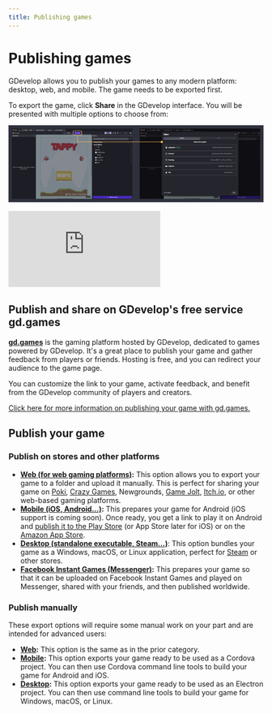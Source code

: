 ```yaml
---
title: Publishing games
---
```

# Publishing games

GDevelop allows you to publish your games to any modern platform: desktop, web, and mobile. The game needs to be exported first.

To export the game, click **Share** in the GDevelop interface. You will be presented with multiple options to choose from:

![Share game](Export.png)

<div class="video-container">
  <iframe src="https://www.youtube.com/embed/p97ah8i-aY4" frameborder="0" allowfullscreen></iframe>
</div>

## Publish and share on GDevelop's free service gd.games

**[gd.games](https://gd.games)** is the gaming platform hosted by GDevelop, dedicated to games powered by GDevelop.
It's a great place to publish your game and gather feedback from players or friends. Hosting is free, and you can redirect your audience to the game page.

You can customize the link to your game, activate feedback, and benefit from the GDevelop community of players and creators.

[Click here for more information on publishing your game with gd.games.](/gdevelop5/publishing/web)

## Publish your game

### Publish on stores and other platforms

  * **[Web (for web gaming platforms)](/gdevelop5/publishing/html5_game_in_a_local_folder):** This option allows you to export your game to a folder and upload it manually. This is perfect for sharing your game on [Poki](./poki), [Crazy Games](./crazy-games), Newgrounds, [Game Jolt](/gdevelop5/publishing/publishing-to-gamejolt-store), [Itch.io](/gdevelop5/publishing/publishing-to-itch-io), or other web-based gaming platforms.
  * **[Mobile (iOS, Android...)](/gdevelop5/publishing/android_and_ios):** This prepares your game for Android (iOS support is coming soon). Once ready, you get a link to play it on Android and [publish it to the Play Store](/gdevelop5/publishing/android_and_ios/play-store) (or App Store later for iOS) or on the [Amazon App Store](/gdevelop5/publishing/publishing-to-amazon-app-store).
  * **[Desktop (standalone executable, Steam...)](/gdevelop5/publishing/windows-macos-linux)**: This option bundles your game as a Windows, macOS, or Linux application, perfect for [Steam](/gdevelop5/publishing/publish-to-steam) or other stores.
 * **[Facebook Instant Games (Messenger)](/gdevelop5/publishing/publishing-to-facebook-instant-games):** This prepares your game so that it can be uploaded on Facebook Instant Games and played on Messenger, shared with your friends, and then published worldwide.

### Publish manually

These export options will require some manual work on your part and are intended for advanced users:

 * **[Web](/gdevelop5/publishing/html5_game_in_a_local_folder):** This option is the same as in the prior category.
 * **[Mobile](/gdevelop5/publishing/android_and_ios_with_cordova):** This option exports your game ready to be used as a Cordova project. You can then use Cordova command line tools to build your game for Android and iOS.
 * **[Desktop](/gdevelop5/publishing/windows-macos-linux-with-electron):** This option exports your game ready to be used as an Electron project. You can then use command line tools to build your game for Windows, macOS, or Linux.
